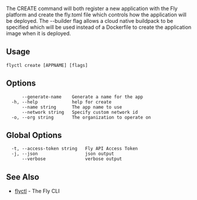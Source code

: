 The CREATE command will both register a new application
with the Fly platform and create the fly.toml file which controls how
the application will be deployed. The --builder flag allows a cloud native
buildpack to be specified which will be used instead of a Dockerfile to
create the application image when it is deployed.


## Usage
~~~
flyctl create [APPNAME] [flags]
~~~

## Options

~~~
      --generate-name    Generate a name for the app
  -h, --help             help for create
      --name string      The app name to use
      --network string   Specify custom network id
  -o, --org string       The organization to operate on
~~~

## Global Options

~~~
  -t, --access-token string   Fly API Access Token
  -j, --json                  json output
      --verbose               verbose output
~~~

## See Also

* [flyctl](/docs/flyctl/help/)	 - The Fly CLI

